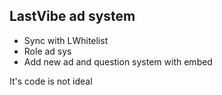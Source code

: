 ## LastVibe ad system
- Sync with LWhitelist
- Role ad sys
- Add new ad and question system with embed

It's code is not ideal